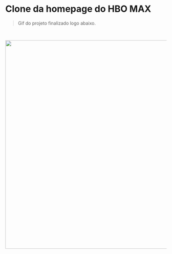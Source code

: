 # Clone da homepage do HBO MAX

> Gif do projeto finalizado logo abaixo. 

<br>

<p align="center">
 <img width="650" src="https://github.com/Johnson49/clone-da-homepage-HBO-MAX/blob/main/img/gif.gif"> 
</p>
